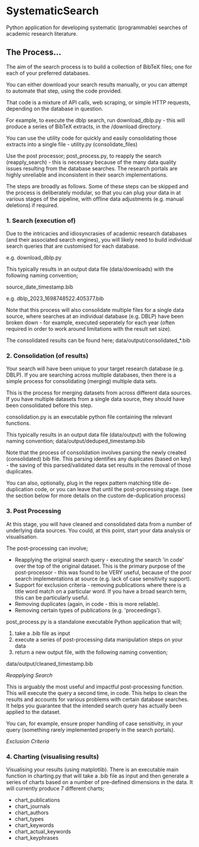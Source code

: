 # SystematicSearch
 Python application for developing systematic (programmable) searches of academic research literature.

## The Process...

The aim of the search process is to build a collection of BibTeX files; one for each of your preferred databases.

You can either download your search results manually, or you can attempt to automate that step, using the code provided.

That code is a mixture of API calls, web scraping, or simple HTTP requests, depending on the database in question.

For example, to execute the dblp search, run
download_dblp.py - this will produce a series of BibTeX extracts, in the /download directory.

You can use the utility code for quickly and easily consolidating those extracts into a single file - utility.py (consolidate_files)

Use the post processor; post_process.py, to reapply the search (reapply_search) - this is necessary because of the many data quality issues resulting from the database searches. The research portals are highly unreliable and inconsistent in their search implementations.

The steps are broadly as follows. Some of these steps can be skipped and the process is deliberately modular, so that you can plug your data in at various stages of the pipeline, with offline data adjustments (e.g. manual deletions) if required.

### 1. Search (execution of)

Due to the intricacies and idiosyncrasies of academic research databases (and their associated search engines), you will likely need to build individual search queries that are customised for each database.

e.g. download_dblp.py

This typically results in an output data file (data/downloads) with the following naming convention;

source_date_timestamp.bib

e.g. dblp_2023_1698748522.405377.bib

Note that this process will also consolidate multiple files for a single data source, where searches at an individual database (e.g. DBLP) have been broken down - for example, executed seperately for each year (often required in order to work around limitations with the result set size).

The consolidated results can be found here; 
data/output/consolidated_*.bib

### 2. Consolidation (of results)

Your search will have been unique to your target research database (e.g. DBLP). If you are searching across multiple databases, then there is a simple process for consolidating (merging) multiple data sets.

This is the process for merging datasets from across different data sources. If you have multiple datasets from a single data source, they should have been consolidated before this step.

consolidation.py is an executable python file containing the relevant functions.

This typically results in an output data file (data/output) with the following naming convention;
data/output/deduped_timestamp.bib

Note that the process of consolidation involves parsing the newly created (consolidated) bib file.
This parsing identifies any duplicates (based on key) - the saving of this parsed/validated data set results in the removal of those duplicates.

You can also, optionally, plug in the regex pattern matching title de-duplication code, or you can leave that until the post-processing stage.
(see the section below for more details on the custom de-duplication process)

### 3. Post Processing

At this stage, you will have cleaned and consolidated data from a number of underlying data sources. You could, at this point, start your data analysis or visualisation.

The post-processing can involve;
<ul>
<li>Reapplying the original search query - executing the search 'in code' over the top of the original dataset. This is the primary purpose of the post-processor - this was found to be VERY useful, because of the poor search implementations at source (e.g. lack of case sensitivity support).</li>
<li>Support for exclusion criteria - removing publications where there is a title word match on a particular word. If you have a broad search term, this can be particularly useful.</li>
<li>Removing duplicates (again, in code - this is more reliable).</li>
<li>Removing certain types of publications (e.g. 'proceedings').</li>
</ul>

post_process.py
is a standalone executable Python application that will;
<ol>
<li>take a .bib file as input</li>
<li>execute a series of post-processing data manipulation steps on your data</li>
<li>return a new output file, with the following naming convention;</li>
</ol>

data/output/cleaned_timestamp.bib

*Reapplying Search*

This is arguably the most useful and impactful post-processing function. This will execute the query a second time, in code. This helps to clean the results and accounts for various problems with certain database searches. It helps you guarantee that the intended search query has actually been applied to the dataset.

You can, for example, ensure proper handling of case sensitivity, in your query (something rarely implemented properly in the search portals).

*Exclusion Criteria*

### 4. Charting (visualising results)

Visualising your results (using matplotlib). There is an executable main function in charting.py that will take a .bib file as input and then generate a series of charts based on a number of pre-defined dimensions in the data. It will currently produce 7 different charts;
<ul>    
<li>chart_publications</li>
<li>chart_journals</li>
<li>chart_authors</li>
<li>chart_types</li>
<li>chart_keywords</li>
<li>chart_actual_keywords</li>
<li>chart_keyphrases</li>
</ul>